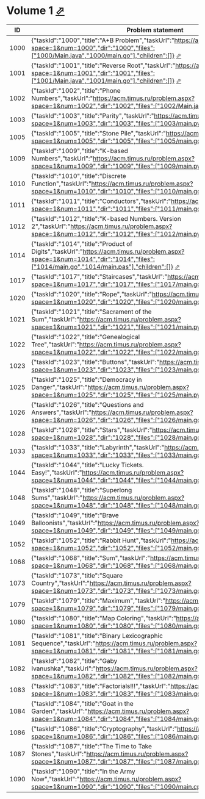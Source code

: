 # Volume 1 [⬀](https://acm.timus.ru/problemset.aspx?space=1&page=1)

| ID   | Problem statement                                                                                                                                                                                                                        | Solution                                             |
|------|------------------------------------------------------------------------------------------------------------------------------------------------------------------------------------------------------------------------------------------|------------------------------------------------------|
| 1000 | {"taskId":"1000","title":"A+B Problem","taskUrl":"https://acm.timus.ru/problem.aspx?space=1&num=1000","dir":"1000","files":["1000/Main.java","1000/main.go"],"children":[]} [⬀](https://acm.timus.ru/problem.aspx?space=1&num=1000)      | [Main.java](1000/Main.java), [main.go](1000/main.go) |
| 1001 | {"taskId":"1001","title":"Reverse Root","taskUrl":"https://acm.timus.ru/problem.aspx?space=1&num=1001","dir":"1001","files":["1001/Main.java","1001/main.go"],"children":[]} [⬀](https://acm.timus.ru/problem.aspx?space=1&num=1001)     | [Main.java](1001/Main.java), [main.go](1001/main.go) |
| 1002 | {"taskId":"1002","title":"Phone Numbers","taskUrl":"https://acm.timus.ru/problem.aspx?space=1&num=1002","dir":"1002","files":["1002/Main.java"],"children":[]} [⬀](https://acm.timus.ru/problem.aspx?space=1&num=1002)                   | [Main.java](1002/Main.java)                          |
| 1003 | {"taskId":"1003","title":"Parity","taskUrl":"https://acm.timus.ru/problem.aspx?space=1&num=1003","dir":"1003","files":["1003/main.py"],"children":[]} [⬀](https://acm.timus.ru/problem.aspx?space=1&num=1003)                            | [main.py](1003/main.py)                              |
| 1005 | {"taskId":"1005","title":"Stone Pile","taskUrl":"https://acm.timus.ru/problem.aspx?space=1&num=1005","dir":"1005","files":["1005/main.go"],"children":[]} [⬀](https://acm.timus.ru/problem.aspx?space=1&num=1005)                        | [main.go](1005/main.go)                              |
| 1009 | {"taskId":"1009","title":"K-based Numbers","taskUrl":"https://acm.timus.ru/problem.aspx?space=1&num=1009","dir":"1009","files":["1009/main.py"],"children":[]} [⬀](https://acm.timus.ru/problem.aspx?space=1&num=1009)                   | [main.py](1009/main.py)                              |
| 1010 | {"taskId":"1010","title":"Discrete Function","taskUrl":"https://acm.timus.ru/problem.aspx?space=1&num=1010","dir":"1010","files":["1010/main.go"],"children":[]} [⬀](https://acm.timus.ru/problem.aspx?space=1&num=1010)                 | [main.go](1010/main.go)                              |
| 1011 | {"taskId":"1011","title":"Conductors","taskUrl":"https://acm.timus.ru/problem.aspx?space=1&num=1011","dir":"1011","files":["1011/main.go"],"children":[]} [⬀](https://acm.timus.ru/problem.aspx?space=1&num=1011)                        | [main.go](1011/main.go)                              |
| 1012 | {"taskId":"1012","title":"K-based Numbers. Version 2","taskUrl":"https://acm.timus.ru/problem.aspx?space=1&num=1012","dir":"1012","files":["1012/main.py"],"children":[]} [⬀](https://acm.timus.ru/problem.aspx?space=1&num=1012)        | [main.py](1012/main.py)                              |
| 1014 | {"taskId":"1014","title":"Product of Digits","taskUrl":"https://acm.timus.ru/problem.aspx?space=1&num=1014","dir":"1014","files":["1014/main.go","1014/main.pas"],"children":[]} [⬀](https://acm.timus.ru/problem.aspx?space=1&num=1014) | [main.go](1014/main.go), [main.pas](1014/main.pas)   |
| 1017 | {"taskId":"1017","title":"Staircases","taskUrl":"https://acm.timus.ru/problem.aspx?space=1&num=1017","dir":"1017","files":["1017/main.go"],"children":[]} [⬀](https://acm.timus.ru/problem.aspx?space=1&num=1017)                        | [main.go](1017/main.go)                              |
| 1020 | {"taskId":"1020","title":"Rope","taskUrl":"https://acm.timus.ru/problem.aspx?space=1&num=1020","dir":"1020","files":["1020/main.go"],"children":[]} [⬀](https://acm.timus.ru/problem.aspx?space=1&num=1020)                              | [main.go](1020/main.go)                              |
| 1021 | {"taskId":"1021","title":"Sacrament of the Sum","taskUrl":"https://acm.timus.ru/problem.aspx?space=1&num=1021","dir":"1021","files":["1021/main.py"],"children":[]} [⬀](https://acm.timus.ru/problem.aspx?space=1&num=1021)              | [main.py](1021/main.py)                              |
| 1022 | {"taskId":"1022","title":"Genealogical Tree","taskUrl":"https://acm.timus.ru/problem.aspx?space=1&num=1022","dir":"1022","files":["1022/main.go"],"children":[]} [⬀](https://acm.timus.ru/problem.aspx?space=1&num=1022)                 | [main.go](1022/main.go)                              |
| 1023 | {"taskId":"1023","title":"Buttons","taskUrl":"https://acm.timus.ru/problem.aspx?space=1&num=1023","dir":"1023","files":["1023/main.go"],"children":[]} [⬀](https://acm.timus.ru/problem.aspx?space=1&num=1023)                           | [main.go](1023/main.go)                              |
| 1025 | {"taskId":"1025","title":"Democracy in Danger","taskUrl":"https://acm.timus.ru/problem.aspx?space=1&num=1025","dir":"1025","files":["1025/main.py"],"children":[]} [⬀](https://acm.timus.ru/problem.aspx?space=1&num=1025)               | [main.py](1025/main.py)                              |
| 1026 | {"taskId":"1026","title":"Questions and Answers","taskUrl":"https://acm.timus.ru/problem.aspx?space=1&num=1026","dir":"1026","files":["1026/main.go"],"children":[]} [⬀](https://acm.timus.ru/problem.aspx?space=1&num=1026)             | [main.go](1026/main.go)                              |
| 1028 | {"taskId":"1028","title":"Stars","taskUrl":"https://acm.timus.ru/problem.aspx?space=1&num=1028","dir":"1028","files":["1028/main.go"],"children":[]} [⬀](https://acm.timus.ru/problem.aspx?space=1&num=1028)                             | [main.go](1028/main.go)                              |
| 1033 | {"taskId":"1033","title":"Labyrinth","taskUrl":"https://acm.timus.ru/problem.aspx?space=1&num=1033","dir":"1033","files":["1033/main.go"],"children":[]} [⬀](https://acm.timus.ru/problem.aspx?space=1&num=1033)                         | [main.go](1033/main.go)                              |
| 1044 | {"taskId":"1044","title":"Lucky Tickets. Easy!","taskUrl":"https://acm.timus.ru/problem.aspx?space=1&num=1044","dir":"1044","files":["1044/main.go"],"children":[]} [⬀](https://acm.timus.ru/problem.aspx?space=1&num=1044)              | [main.go](1044/main.go)                              |
| 1048 | {"taskId":"1048","title":"Superlong Sums","taskUrl":"https://acm.timus.ru/problem.aspx?space=1&num=1048","dir":"1048","files":["1048/main.go"],"children":[]} [⬀](https://acm.timus.ru/problem.aspx?space=1&num=1048)                    | [main.go](1048/main.go)                              |
| 1049 | {"taskId":"1049","title":"Brave Balloonists","taskUrl":"https://acm.timus.ru/problem.aspx?space=1&num=1049","dir":"1049","files":["1049/main.go"],"children":[]} [⬀](https://acm.timus.ru/problem.aspx?space=1&num=1049)                 | [main.go](1049/main.go)                              |
| 1052 | {"taskId":"1052","title":"Rabbit Hunt","taskUrl":"https://acm.timus.ru/problem.aspx?space=1&num=1052","dir":"1052","files":["1052/main.go"],"children":[]} [⬀](https://acm.timus.ru/problem.aspx?space=1&num=1052)                       | [main.go](1052/main.go)                              |
| 1068 | {"taskId":"1068","title":"Sum","taskUrl":"https://acm.timus.ru/problem.aspx?space=1&num=1068","dir":"1068","files":["1068/main.go"],"children":[]} [⬀](https://acm.timus.ru/problem.aspx?space=1&num=1068)                               | [main.go](1068/main.go)                              |
| 1073 | {"taskId":"1073","title":"Square Country","taskUrl":"https://acm.timus.ru/problem.aspx?space=1&num=1073","dir":"1073","files":["1073/main.go"],"children":[]} [⬀](https://acm.timus.ru/problem.aspx?space=1&num=1073)                    | [main.go](1073/main.go)                              |
| 1079 | {"taskId":"1079","title":"Maximum","taskUrl":"https://acm.timus.ru/problem.aspx?space=1&num=1079","dir":"1079","files":["1079/main.go"],"children":[]} [⬀](https://acm.timus.ru/problem.aspx?space=1&num=1079)                           | [main.go](1079/main.go)                              |
| 1080 | {"taskId":"1080","title":"Map Coloring","taskUrl":"https://acm.timus.ru/problem.aspx?space=1&num=1080","dir":"1080","files":["1080/main.go"],"children":[]} [⬀](https://acm.timus.ru/problem.aspx?space=1&num=1080)                      | [main.go](1080/main.go)                              |
| 1081 | {"taskId":"1081","title":"Binary Lexicographic Sequence","taskUrl":"https://acm.timus.ru/problem.aspx?space=1&num=1081","dir":"1081","files":["1081/main.go"],"children":[]} [⬀](https://acm.timus.ru/problem.aspx?space=1&num=1081)     | [main.go](1081/main.go)                              |
| 1082 | {"taskId":"1082","title":"Gaby Ivanushka","taskUrl":"https://acm.timus.ru/problem.aspx?space=1&num=1082","dir":"1082","files":["1082/main.go"],"children":[]} [⬀](https://acm.timus.ru/problem.aspx?space=1&num=1082)                    | [main.go](1082/main.go)                              |
| 1083 | {"taskId":"1083","title":"Factorials!!!","taskUrl":"https://acm.timus.ru/problem.aspx?space=1&num=1083","dir":"1083","files":["1083/main.go"],"children":[]} [⬀](https://acm.timus.ru/problem.aspx?space=1&num=1083)                     | [main.go](1083/main.go)                              |
| 1084 | {"taskId":"1084","title":"Goat in the Garden","taskUrl":"https://acm.timus.ru/problem.aspx?space=1&num=1084","dir":"1084","files":["1084/main.go"],"children":[]} [⬀](https://acm.timus.ru/problem.aspx?space=1&num=1084)                | [main.go](1084/main.go)                              |
| 1086 | {"taskId":"1086","title":"Cryptography","taskUrl":"https://acm.timus.ru/problem.aspx?space=1&num=1086","dir":"1086","files":["1086/main.go"],"children":[]} [⬀](https://acm.timus.ru/problem.aspx?space=1&num=1086)                      | [main.go](1086/main.go)                              |
| 1087 | {"taskId":"1087","title":"The Time to Take Stones","taskUrl":"https://acm.timus.ru/problem.aspx?space=1&num=1087","dir":"1087","files":["1087/main.go"],"children":[]} [⬀](https://acm.timus.ru/problem.aspx?space=1&num=1087)           | [main.go](1087/main.go)                              |
| 1090 | {"taskId":"1090","title":"In the Army Now","taskUrl":"https://acm.timus.ru/problem.aspx?space=1&num=1090","dir":"1090","files":["1090/main.cpp"],"children":[]} [⬀](https://acm.timus.ru/problem.aspx?space=1&num=1090)                  | [main.cpp](1090/main.cpp)                            |

